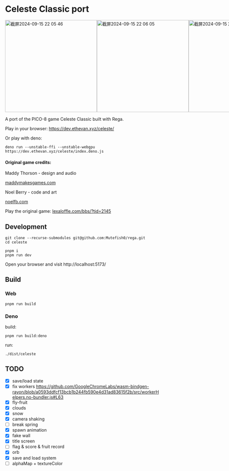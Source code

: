 # Celeste Classic port

<div style="display:flex;flex-direction:row;">
<img width="300" alt="截屏2024-09-15 22 05 46" src="https://github.com/user-attachments/assets/a02280c5-b297-4ea4-bb44-bcfeca670a6d">
<img width="300" alt="截屏2024-09-15 22 06 05" src="https://github.com/user-attachments/assets/46790e4d-0e23-4258-8f4c-7c25642740c1">
<img width="300" alt="截屏2024-09-15 22 09 23" src="https://github.com/user-attachments/assets/e779fc9c-0475-4995-aa8b-702a32523f51">
</div>

A port of the PICO-8 game Celeste Classic built with Rega.

Play in your browser:
https://dev.ethevan.xyz/celeste/

Or play with deno:

```
deno run --unstable-ffi --unstable-webgpu https://dev.ethevan.xyz/celeste/index.deno.js
```

#### Original game credits:

Maddy Thorson - design and audio

[maddymakesgames.com](https://www.maddymakesgames.com/)

Noel Berry - code and art

[noelfb.com](https://noelfb.com/)

Play the original game:
[lexaloffle.com/bbs/?tid=2145](https://www.lexaloffle.com/bbs/?tid=2145)

## Development

```
git clone --recurse-submodules git@github.com:Mutefish0/rega.git
cd celeste
```

```
pnpm i
pnpm run dev
```

Open your browser and visit http://localhost:5173/

## Build

### Web

```
pnpm run build
```

### Deno

build:

```
pnpm run build:deno
```

run:

```
./dist/celeste
```

## TODO

- [x] save/load state
- [x] fix workers
      https://github.com/GoogleChromeLabs/wasm-bindgen-rayon/blob/a0593ddfcf13bcb1b244fb590e4d31ad83615f2b/src/workerHelpers.no-bundler.js#L63
- [x] fly-fruit
- [x] clouds
- [x] snow
- [x] camera shaking
- [ ] break spring
- [x] spawn animation
- [x] fake wall
- [x] title screen
- [ ] flag & score & fruit record
- [x] orb
- [x] save and load system
- [ ] alphaMap + textureColor
